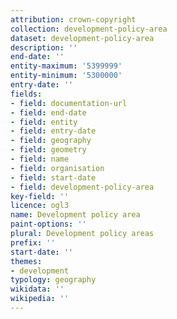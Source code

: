 ```yaml
---
attribution: crown-copyright
collection: development-policy-area
dataset: development-policy-area
description: ''
end-date: ''
entity-maximum: '5399999'
entity-minimum: '5300000'
entry-date: ''
fields:
- field: documentation-url
- field: end-date
- field: entity
- field: entry-date
- field: geography
- field: geometry
- field: name
- field: organisation
- field: start-date
- field: development-policy-area
key-field: ''
licence: ogl3
name: Development policy area
paint-options: ''
plural: Development policy areas
prefix: ''
start-date: ''
themes:
- development
typology: geography
wikidata: ''
wikipedia: ''
---
```

